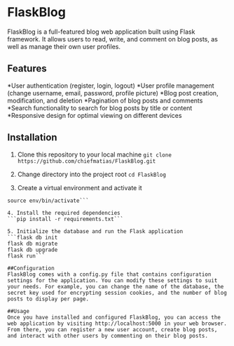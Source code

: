 # FlaskBlog
FlaskBlog is a full-featured blog web application built using Flask framework. It allows users to read, write, and comment on blog posts, as well as manage their own user profiles.

## Features
*User authentication (register, login, logout)
*User profile management (change username, email, password, profile picture)
*Blog post creation, modification, and deletion
*Pagination of blog posts and comments
*Search functionality to search for blog posts by title or content
*Responsive design for optimal viewing on different devices

## Installation
1. Clone this repository to your local machine
```git clone https://github.com/chiefmatias/FlaskBlog.git```

2. Change directory into the project root
```cd FlaskBlog```

3. Create a virtual environment and activate it
```python3 -m venv env
source env/bin/activate```

4. Install the required dependencies
```pip install -r requirements.txt```

5. Initialize the database and run the Flask application
```flask db init
flask db migrate
flask db upgrade
flask run```

##Configuration
FlaskBlog comes with a config.py file that contains configuration settings for the application. You can modify these settings to suit your needs. For example, you can change the name of the database, the secret key used for encrypting session cookies, and the number of blog posts to display per page.

##Usage
Once you have installed and configured FlaskBlog, you can access the web application by visiting http://localhost:5000 in your web browser. From there, you can register a new user account, create blog posts, and interact with other users by commenting on their blog posts.








